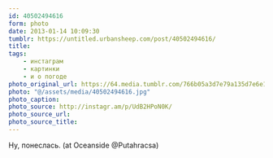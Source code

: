 ```yaml
---
id: 40502494616
form: photo
date: 2013-01-14 10:09:30
tumblr: https://untitled.urbansheep.com/post/40502494616/
title:
tags:
    - инстаграм
    - картинки
    - и о погоде
photo_original_url: https://64.media.tumblr.com/766b05a3d7e79a135d7e6e159526e973/tumblr_mglqfuaCuF1qz4wzio1_640.jpg
photo: "@/assets/media/40502494616.jpg"
photo_caption:
photo_source: http://instagr.am/p/UdB2HPoN0K/
photo_source_url:
photo_source_title:
---
```


<p>Ну, понеслась. (at Oceanside @Putahracsa)</p>
